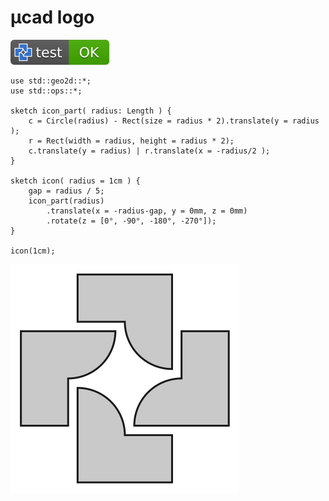 # µcad logo

[![test](.test/logo.svg)](.test/logo.log)

```µcad,logo
use std::geo2d::*;
use std::ops::*;

sketch icon_part( radius: Length ) {
    c = Circle(radius) - Rect(size = radius * 2).translate(y = radius );
    r = Rect(width = radius, height = radius * 2);
    c.translate(y = radius) | r.translate(x = -radius/2 );
}

sketch icon( radius = 1cm ) {
    gap = radius / 5;
    icon_part(radius)
        .translate(x = -radius-gap, y = 0mm, z = 0mm)
        .rotate(z = [0°, -90°, -180°, -270°]); 
}

icon(1cm);
```

![test](.test/logo-out.svg)
